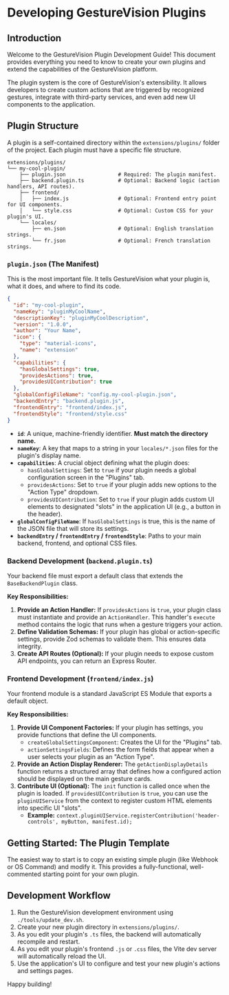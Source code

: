 # Developing GestureVision Plugins

## Introduction

Welcome to the GestureVision Plugin Development Guide! This document provides everything you need to know to create your own plugins and extend the capabilities of the GestureVision platform.

The plugin system is the core of GestureVision's extensibility. It allows developers to create custom actions that are triggered by recognized gestures, integrate with third-party services, and even add new UI components to the application.

## Plugin Structure

A plugin is a self-contained directory within the `extensions/plugins/` folder of the project. Each plugin must have a specific file structure.

```
extensions/plugins/
└── my-cool-plugin/
    ├── plugin.json                 # Required: The plugin manifest.
    ├── backend.plugin.ts           # Optional: Backend logic (action handlers, API routes).
    ├── frontend/
    │   ├── index.js                # Optional: Frontend entry point for UI components.
    │   └── style.css               # Optional: Custom CSS for your plugin's UI.
    └── locales/
        ├── en.json                 # Optional: English translation strings.
        └── fr.json                 # Optional: French translation strings.
```

### `plugin.json` (The Manifest)

This is the most important file. It tells GestureVision what your plugin is, what it does, and where to find its code.

```json
{
  "id": "my-cool-plugin",
  "nameKey": "pluginMyCoolName",
  "descriptionKey": "pluginMyCoolDescription",
  "version": "1.0.0",
  "author": "Your Name",
  "icon": {
    "type": "material-icons",
    "name": "extension"
  },
  "capabilities": {
    "hasGlobalSettings": true,
    "providesActions": true,
    "providesUIContribution": true
  },
  "globalConfigFileName": "config.my-cool-plugin.json",
  "backendEntry": "backend.plugin.js",
  "frontendEntry": "frontend/index.js",
  "frontendStyle": "frontend/style.css"
}
```

-   **`id`**: A unique, machine-friendly identifier. **Must match the directory name.**
-   **`nameKey`**: A key that maps to a string in your `locales/*.json` files for the plugin's display name.
-   **`capabilities`**: A crucial object defining what the plugin does:
    -   `hasGlobalSettings`: Set to `true` if your plugin needs a global configuration screen in the "Plugins" tab.
    -   `providesActions`: Set to `true` if your plugin adds new options to the "Action Type" dropdown.
    -   `providesUIContribution`: Set to `true` if your plugin adds custom UI elements to designated "slots" in the application UI (e.g., a button in the header).
-   **`globalConfigFileName`**: If `hasGlobalSettings` is true, this is the name of the JSON file that will store its settings.
-   **`backendEntry` / `frontendEntry` / `frontendStyle`**: Paths to your main backend, frontend, and optional CSS files.

### Backend Development (`backend.plugin.ts`)

Your backend file must export a default class that extends the `BaseBackendPlugin` class.

**Key Responsibilities:**
1.  **Provide an Action Handler:** If `providesActions` is `true`, your plugin class must instantiate and provide an `ActionHandler`. This handler's `execute` method contains the logic that runs when a gesture triggers your action.
2.  **Define Validation Schemas:** If your plugin has global or action-specific settings, provide Zod schemas to validate them. This ensures data integrity.
3.  **Create API Routes (Optional):** If your plugin needs to expose custom API endpoints, you can return an Express Router.

### Frontend Development (`frontend/index.js`)

Your frontend module is a standard JavaScript ES Module that exports a default object.

**Key Responsibilities:**
1.  **Provide UI Component Factories:** If your plugin has settings, you provide functions that define the UI components.
    -   `createGlobalSettingsComponent`: Creates the UI for the "Plugins" tab.
    -   `actionSettingsFields`: Defines the form fields that appear when a user selects your plugin as an "Action Type".
2.  **Provide an Action Display Renderer:** The `getActionDisplayDetails` function returns a structured array that defines how a configured action should be displayed on the main gesture cards.
3.  **Contribute UI (Optional):** The `init` function is called once when the plugin is loaded. If `providesUIContribution` is `true`, you can use the `pluginUIService` from the context to register custom HTML elements into specific UI "slots".
    -   **Example:** `context.pluginUIService.registerContribution('header-controls', myButton, manifest.id);`

## Getting Started: The Plugin Template

The easiest way to start is to copy an existing simple plugin (like Webhook or OS Command) and modify it. This provides a fully-functional, well-commented starting point for your own plugin.

## Development Workflow

1.  Run the GestureVision development environment using `./tools/update_dev.sh`.
2.  Create your new plugin directory in `extensions/plugins/`.
3.  As you edit your plugin's `.ts` files, the backend will automatically recompile and restart.
4.  As you edit your plugin's frontend `.js` or `.css` files, the Vite dev server will automatically reload the UI.
5.  Use the application's UI to configure and test your new plugin's actions and settings pages.

Happy building!